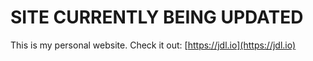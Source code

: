 # SITE CURRENTLY BEING UPDATED

This is my personal website. Check it out: [https://jdl.io](https://jdl.io)